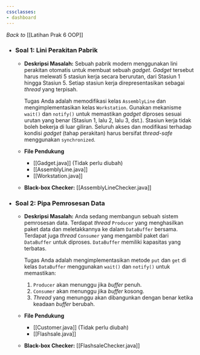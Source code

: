 ```yaml
---
cssclasses: 
- dashboard
---
```

_Back to_ [[Latihan Prak 6 OOP]]
- ### Soal 1: Lini Perakitan Pabrik
	- **Deskripsi Masalah:**
	  Sebuah pabrik modern menggunakan lini perakitan otomatis untuk membuat sebuah _gadget_. _Gadget_ tersebut harus melewati 5 stasiun kerja secara berurutan, dari Stasiun 1 hingga Stasiun 5. Setiap stasiun kerja direpresentasikan sebagai _thread_ yang terpisah.
	
	  Tugas Anda adalah memodifikasi kelas `AssemblyLine` dan mengimplementasikan kelas `Workstation`. Gunakan mekanisme `wait()` dan `notify()` untuk memastikan _gadget_ diproses sesuai urutan yang benar (Stasiun 1, lalu 2, lalu 3, dst.). Stasiun kerja tidak boleh bekerja di luar giliran. Seluruh akses dan modifikasi terhadap kondisi _gadget_ (tahap perakitan) harus bersifat _thread-safe_ menggunakan `synchronized`.
	- **File Pendukung**
		- [[Gadget.java]] (Tidak perlu diubah)
		- [[AssemblyLine.java]] 
		- [[Workstation.java]]
	- **Black-box Checker:** [[AssemblyLineChecker.java]]
	
- ### Soal 2: Pipa Pemrosesan Data
	- **Deskripsi Masalah:**
	  Anda sedang membangun sebuah sistem pemrosesan data. Terdapat _thread_ `Producer` yang menghasilkan paket data dan meletakkannya ke dalam `DataBuffer` bersama. Terdapat juga _thread_ `Consumer` yang mengambil paket dari `DataBuffer` untuk diproses. `DataBuffer` memiliki kapasitas yang terbatas.
	
	  Tugas Anda adalah mengimplementasikan metode `put` dan `get` di kelas `DataBuffer` menggunakan `wait()` dan `notify()` untuk memastikan:
	  1. `Producer` akan menunggu jika _buffer_ penuh.
	  2. `Consumer` akan menunggu jika _buffer_ kosong.
	  3. _Thread_ yang menunggu akan dibangunkan dengan benar ketika keadaan _buffer_ berubah.


	- **File Pendukung**
		- [[Customer.java]] (Tidak perlu diubah)
		- [[Flashsale.java]] 
	- **Black-box Checker:** [[FlashsaleChecker.java]]